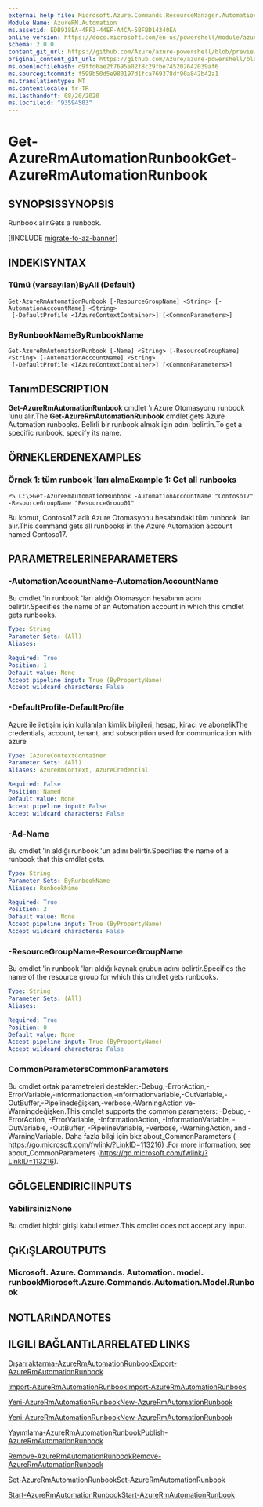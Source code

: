 ```yaml
---
external help file: Microsoft.Azure.Commands.ResourceManager.Automation.dll-Help.xml
Module Name: AzureRM.Automation
ms.assetid: EDB918EA-4FF3-44EF-A4CA-5BFBD14340EA
online version: https://docs.microsoft.com/en-us/powershell/module/azurerm.automation/get-azurermautomationrunbook
schema: 2.0.0
content_git_url: https://github.com/Azure/azure-powershell/blob/preview/src/ResourceManager/Automation/Commands.Automation/help/Get-AzureRMAutomationRunbook.md
original_content_git_url: https://github.com/Azure/azure-powershell/blob/preview/src/ResourceManager/Automation/Commands.Automation/help/Get-AzureRMAutomationRunbook.md
ms.openlocfilehash: d9ffd6ae2f7695a02f8c29fbe745202642039af6
ms.sourcegitcommit: f599b50d5e980197d1fca769378df90a842b42a1
ms.translationtype: MT
ms.contentlocale: tr-TR
ms.lasthandoff: 08/20/2020
ms.locfileid: "93594503"
---
```

# <span data-ttu-id="803c4-101">Get-AzureRmAutomationRunbook</span><span class="sxs-lookup"><span data-stu-id="803c4-101">Get-AzureRmAutomationRunbook</span></span>

## <span data-ttu-id="803c4-102">SYNOPSIS</span><span class="sxs-lookup"><span data-stu-id="803c4-102">SYNOPSIS</span></span>
<span data-ttu-id="803c4-103">Runbook alır.</span><span class="sxs-lookup"><span data-stu-id="803c4-103">Gets a runbook.</span></span>

[!INCLUDE [migrate-to-az-banner](../../includes/migrate-to-az-banner.md)]

## <span data-ttu-id="803c4-104">INDEKI</span><span class="sxs-lookup"><span data-stu-id="803c4-104">SYNTAX</span></span>

### <span data-ttu-id="803c4-105">Tümü (varsayılan)</span><span class="sxs-lookup"><span data-stu-id="803c4-105">ByAll (Default)</span></span>
```
Get-AzureRmAutomationRunbook [-ResourceGroupName] <String> [-AutomationAccountName] <String>
 [-DefaultProfile <IAzureContextContainer>] [<CommonParameters>]
```

### <span data-ttu-id="803c4-106">ByRunbookName</span><span class="sxs-lookup"><span data-stu-id="803c4-106">ByRunbookName</span></span>
```
Get-AzureRmAutomationRunbook [-Name] <String> [-ResourceGroupName] <String> [-AutomationAccountName] <String>
 [-DefaultProfile <IAzureContextContainer>] [<CommonParameters>]
```

## <span data-ttu-id="803c4-107">Tanım</span><span class="sxs-lookup"><span data-stu-id="803c4-107">DESCRIPTION</span></span>
<span data-ttu-id="803c4-108">**Get-AzureRmAutomationRunbook** cmdlet 'ı Azure Otomasyonu runbook 'unu alır.</span><span class="sxs-lookup"><span data-stu-id="803c4-108">The **Get-AzureRmAutomationRunbook** cmdlet gets Azure Automation runbooks.</span></span>
<span data-ttu-id="803c4-109">Belirli bir runbook almak için adını belirtin.</span><span class="sxs-lookup"><span data-stu-id="803c4-109">To get a specific runbook, specify its name.</span></span>

## <span data-ttu-id="803c4-110">ÖRNEKLERDEN</span><span class="sxs-lookup"><span data-stu-id="803c4-110">EXAMPLES</span></span>

### <span data-ttu-id="803c4-111">Örnek 1: tüm runbook 'ları alma</span><span class="sxs-lookup"><span data-stu-id="803c4-111">Example 1: Get all runbooks</span></span>
```
PS C:\>Get-AzureRmAutomationRunbook -AutomationAccountName "Contoso17" -ResourceGroupName "ResourceGroup01"
```

<span data-ttu-id="803c4-112">Bu komut, Contoso17 adlı Azure Otomasyonu hesabındaki tüm runbook 'ları alır.</span><span class="sxs-lookup"><span data-stu-id="803c4-112">This command gets all runbooks in the Azure Automation account named Contoso17.</span></span>

## <span data-ttu-id="803c4-113">PARAMETRELERINE</span><span class="sxs-lookup"><span data-stu-id="803c4-113">PARAMETERS</span></span>

### <span data-ttu-id="803c4-114">-AutomationAccountName</span><span class="sxs-lookup"><span data-stu-id="803c4-114">-AutomationAccountName</span></span>
<span data-ttu-id="803c4-115">Bu cmdlet 'in runbook 'ları aldığı Otomasyon hesabının adını belirtir.</span><span class="sxs-lookup"><span data-stu-id="803c4-115">Specifies the name of an Automation account in which this cmdlet gets runbooks.</span></span>

```yaml
Type: String
Parameter Sets: (All)
Aliases: 

Required: True
Position: 1
Default value: None
Accept pipeline input: True (ByPropertyName)
Accept wildcard characters: False
```

### <span data-ttu-id="803c4-116">-DefaultProfile</span><span class="sxs-lookup"><span data-stu-id="803c4-116">-DefaultProfile</span></span>
<span data-ttu-id="803c4-117">Azure ile iletişim için kullanılan kimlik bilgileri, hesap, kiracı ve abonelik</span><span class="sxs-lookup"><span data-stu-id="803c4-117">The credentials, account, tenant, and subscription used for communication with azure</span></span>

```yaml
Type: IAzureContextContainer
Parameter Sets: (All)
Aliases: AzureRmContext, AzureCredential

Required: False
Position: Named
Default value: None
Accept pipeline input: False
Accept wildcard characters: False
```

### <span data-ttu-id="803c4-118">-Ad</span><span class="sxs-lookup"><span data-stu-id="803c4-118">-Name</span></span>
<span data-ttu-id="803c4-119">Bu cmdlet 'in aldığı runbook 'un adını belirtir.</span><span class="sxs-lookup"><span data-stu-id="803c4-119">Specifies the name of a runbook that this cmdlet gets.</span></span>

```yaml
Type: String
Parameter Sets: ByRunbookName
Aliases: RunbookName

Required: True
Position: 2
Default value: None
Accept pipeline input: True (ByPropertyName)
Accept wildcard characters: False
```

### <span data-ttu-id="803c4-120">-ResourceGroupName</span><span class="sxs-lookup"><span data-stu-id="803c4-120">-ResourceGroupName</span></span>
<span data-ttu-id="803c4-121">Bu cmdlet 'in runbook 'ları aldığı kaynak grubun adını belirtir.</span><span class="sxs-lookup"><span data-stu-id="803c4-121">Specifies the name of the resource group for which this cmdlet gets runbooks.</span></span>

```yaml
Type: String
Parameter Sets: (All)
Aliases: 

Required: True
Position: 0
Default value: None
Accept pipeline input: True (ByPropertyName)
Accept wildcard characters: False
```

### <span data-ttu-id="803c4-122">CommonParameters</span><span class="sxs-lookup"><span data-stu-id="803c4-122">CommonParameters</span></span>
<span data-ttu-id="803c4-123">Bu cmdlet ortak parametreleri destekler:-Debug,-ErrorAction,-ErrorVariable,-ınformationaction,-ınformationvariable,-OutVariable,-OutBuffer,-Pipelinedeğişken,-verbose,-WarningAction ve-Warningdeğişken.</span><span class="sxs-lookup"><span data-stu-id="803c4-123">This cmdlet supports the common parameters: -Debug, -ErrorAction, -ErrorVariable, -InformationAction, -InformationVariable, -OutVariable, -OutBuffer, -PipelineVariable, -Verbose, -WarningAction, and -WarningVariable.</span></span> <span data-ttu-id="803c4-124">Daha fazla bilgi için bkz about_CommonParameters ( https://go.microsoft.com/fwlink/?LinkID=113216) .</span><span class="sxs-lookup"><span data-stu-id="803c4-124">For more information, see about_CommonParameters (https://go.microsoft.com/fwlink/?LinkID=113216).</span></span>

## <span data-ttu-id="803c4-125">GÖLGELENDIRICI</span><span class="sxs-lookup"><span data-stu-id="803c4-125">INPUTS</span></span>

### <span data-ttu-id="803c4-126">Yabilirsiniz</span><span class="sxs-lookup"><span data-stu-id="803c4-126">None</span></span>
<span data-ttu-id="803c4-127">Bu cmdlet hiçbir girişi kabul etmez.</span><span class="sxs-lookup"><span data-stu-id="803c4-127">This cmdlet does not accept any input.</span></span>

## <span data-ttu-id="803c4-128">ÇıKıŞLAR</span><span class="sxs-lookup"><span data-stu-id="803c4-128">OUTPUTS</span></span>

### <span data-ttu-id="803c4-129">Microsoft. Azure. Commands. Automation. model. runbook</span><span class="sxs-lookup"><span data-stu-id="803c4-129">Microsoft.Azure.Commands.Automation.Model.Runbook</span></span>

## <span data-ttu-id="803c4-130">NOTLARıNDA</span><span class="sxs-lookup"><span data-stu-id="803c4-130">NOTES</span></span>

## <span data-ttu-id="803c4-131">ILGILI BAĞLANTıLAR</span><span class="sxs-lookup"><span data-stu-id="803c4-131">RELATED LINKS</span></span>

[<span data-ttu-id="803c4-132">Dışarı aktarma-AzureRmAutomationRunbook</span><span class="sxs-lookup"><span data-stu-id="803c4-132">Export-AzureRmAutomationRunbook</span></span>](./Export-AzureRMAutomationRunbook.md)

[<span data-ttu-id="803c4-133">Import-AzureRmAutomationRunbook</span><span class="sxs-lookup"><span data-stu-id="803c4-133">Import-AzureRmAutomationRunbook</span></span>](./Import-AzureRMAutomationRunbook.md)

[<span data-ttu-id="803c4-134">Yeni-AzureRmAutomationRunbook</span><span class="sxs-lookup"><span data-stu-id="803c4-134">New-AzureRmAutomationRunbook</span></span>](./New-AzureRMAutomationRunbook.md)

[<span data-ttu-id="803c4-135">Yeni-AzureRmAutomationRunbook</span><span class="sxs-lookup"><span data-stu-id="803c4-135">New-AzureRmAutomationRunbook</span></span>](./New-AzureRMAutomationRunbook.md)

[<span data-ttu-id="803c4-136">Yayımlama-AzureRmAutomationRunbook</span><span class="sxs-lookup"><span data-stu-id="803c4-136">Publish-AzureRmAutomationRunbook</span></span>](./Publish-AzureRMAutomationRunbook.md)

[<span data-ttu-id="803c4-137">Remove-AzureRmAutomationRunbook</span><span class="sxs-lookup"><span data-stu-id="803c4-137">Remove-AzureRmAutomationRunbook</span></span>](./Remove-AzureRMAutomationRunbook.md)

[<span data-ttu-id="803c4-138">Set-AzureRmAutomationRunbook</span><span class="sxs-lookup"><span data-stu-id="803c4-138">Set-AzureRmAutomationRunbook</span></span>](./Set-AzureRMAutomationRunbook.md)

[<span data-ttu-id="803c4-139">Start-AzureRmAutomationRunbook</span><span class="sxs-lookup"><span data-stu-id="803c4-139">Start-AzureRmAutomationRunbook</span></span>](./Start-AzureRMAutomationRunbook.md)


